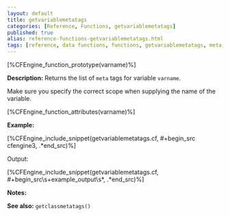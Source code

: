 ```yaml
---
layout: default
title: getvariablemetatags
categories: [Reference, Functions, getvariablemetatags]
published: true
alias: reference-functions-getvariablemetatags.html
tags: [reference, data functions, functions, getvariablemetatags, meta, tags]
---
```


[%CFEngine_function_prototype(varname)%]

**Description:** Returns the list of `meta` tags for variable `varname`.

Make sure you specify the correct scope when supplying the name of the
variable.

[%CFEngine_function_attributes(varname)%]

**Example:**

[%CFEngine_include_snippet(getvariablemetatags.cf, #\+begin_src cfengine3, .*end_src)%]

Output:

[%CFEngine_include_snippet(getvariablemetatags.cf, #\+begin_src\s+example_output\s*, .*end_src)%]

**Notes:**

**See also:** `getclassmetatags()`

